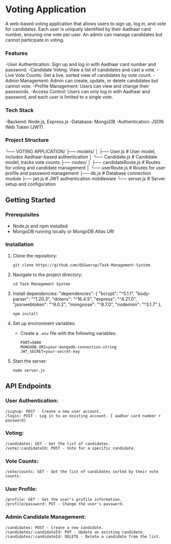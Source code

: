 # Voting Application

A web-based voting application that allows users to sign up, log in, and vote for candidates. Each user is uniquely identified by their Aadhaar card number, ensuring one vote per user. An admin can manage candidates but cannot participate in voting.

### Features

 -User Authentication: Sign up and log in with Aadhaar card number and password.
 -Candidate Voting: View a list of candidates and cast a vote.
 -Live Vote Counts: Get a live, sorted view of candidates by vote count.
 -Admin Management: Admin can create, update, or delete candidates but cannot vote.
 -Profile Management: Users can view and change their passwords.
 -Access Control: Users can only log in with Aadhaar and password, and each user is limited to a single vote.

### Tech Stack

-Backend: Node.js, Express.js
-Database: MongoDB
-Authentication: JSON Web Token (JWT)

### Project Structure

└── VOTING APPLICATION/
    ├── models/
    │   ├── User.js         # User model, includes Aadhaar-based authentication
    │   └── Candidate.js    # Candidate model, tracks vote counts
    ├── routes/
    │   ├── candidateRoute.js # Routes for voting and candidate management
    │   └── userRoute.js   # Routes for user profile and password management
    ├── db.js               # Database connection module
    ├── jwt.js              # JWT authentication middleware
    └── server.js           # Server setup and configuration


## Getting Started

### Prerequisites
- Node.js and npm installed
- MongoDB running locally or MongoDB Atlas URI

### Installation
1. Clone the repository:
    ```
   git clone https://github.com/OSSworup/Task-Management-System
    ```
   
2. Navigate to the project directory:
   ```
   cd Task Management System
   ```
3. Install dependencies:
  "dependencies": {
    "bcrypt": "^5.1.1",
    "body-parser": "^1.20.3",
    "dotenv": "^16.4.5",
    "express": "^4.21.0",
    "jsonwebtoken": "^9.0.2",
    "mongoose": "^8.7.0",
    "nodemon": "^3.1.7"
  },
   ```
   npm install
   ```
4. Set up environment variables:
   - Create a `.env` file with the following variables:
     ```
     PORT=5000
     MONGODB_URI=your-mongodb-connection-string
     JWT_SECRET=your-secret-key
     ```

5. Start the server:
   ```
   node server.js
   ```

## API Endpoints

### User Authentication:
    /signup: POST - Create a new user account.
    /login: POST - Log in to an existing account. [ aadhar card number + password]

### Voting:
    /candidates: GET - Get the list of candidates.
    /vote/:candidateId: POST - Vote for a specific candidate.

### Vote Counts:
    /vote/counts: GET - Get the list of candidates sorted by their vote counts.

### User Profile:
    /profile: GET - Get the user's profile information.
    /profile/password: PUT - Change the user's password.

### Admin Candidate Management:
    /candidates: POST - Create a new candidate.
    /candidates/:candidateId: PUT - Update an existing candidate.
    /candidates/:candidateId: DELETE - Delete a candidate from the list.